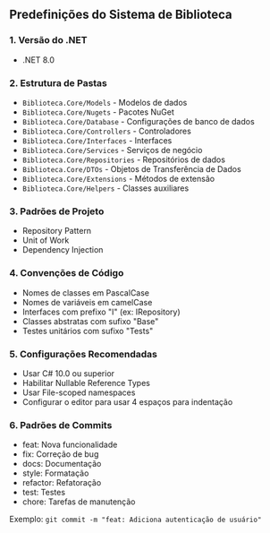 ## Predefinições do Sistema de Biblioteca

### 1. Versão do .NET
- .NET 8.0

### 2. Estrutura de Pastas
- `Biblioteca.Core/Models` - Modelos de dados
- `Biblioteca.Core/Nugets` - Pacotes NuGet
- `Biblioteca.Core/Database` - Configurações de banco de dados
- `Biblioteca.Core/Controllers` - Controladores
- `Biblioteca.Core/Interfaces` - Interfaces
- `Biblioteca.Core/Services` - Serviços de negócio
- `Biblioteca.Core/Repositories` - Repositórios de dados
- `Biblioteca.Core/DTOs` - Objetos de Transferência de Dados
- `Biblioteca.Core/Extensions` - Métodos de extensão
- `Biblioteca.Core/Helpers` - Classes auxiliares

### 3. Padrões de Projeto
- Repository Pattern
- Unit of Work
- Dependency Injection

### 4. Convenções de Código
- Nomes de classes em PascalCase
- Nomes de variáveis em camelCase
- Interfaces com prefixo "I" (ex: IRepository)
- Classes abstratas com sufixo "Base"
- Testes unitários com sufixo "Tests"

### 5. Configurações Recomendadas
- Usar C# 10.0 ou superior
- Habilitar Nullable Reference Types
- Usar File-scoped namespaces
- Configurar o editor para usar 4 espaços para indentação

### 6. Padrões de Commits
- feat: Nova funcionalidade
- fix: Correção de bug
- docs: Documentação
- style: Formatação
- refactor: Refatoração
- test: Testes
- chore: Tarefas de manutenção

Exemplo: `git commit -m "feat: Adiciona autenticação de usuário"`
